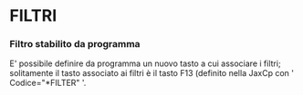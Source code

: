 # FILTRI

### Filtro stabilito da programma

E' possibile definire da programma un nuovo tasto a cui associare i filtri; solitamente il tasto associato ai filtri è il tasto F13 (definito nella JaxCp con ' Codice="\*FILTER" '.












